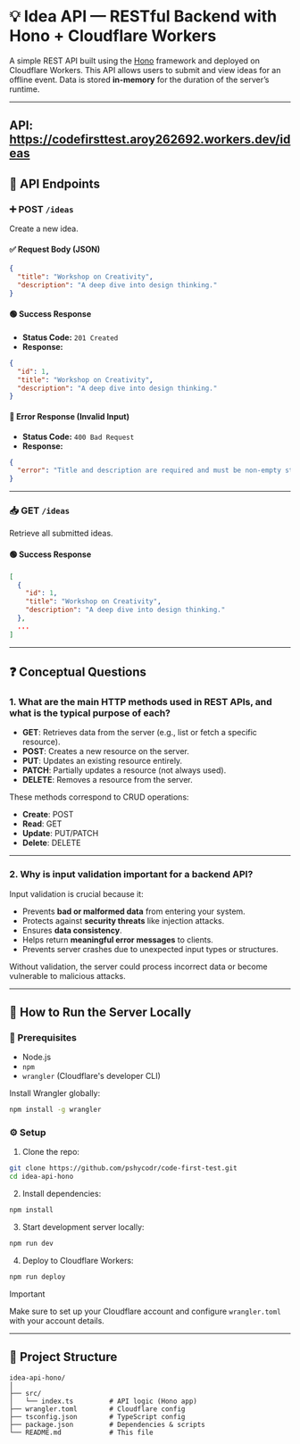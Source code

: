 
# 💡 Idea API — RESTful Backend with Hono + Cloudflare Workers

A simple REST API built using the [Hono](https://hono.dev) framework and deployed on Cloudflare Workers. This API allows users to submit and view ideas for an offline event. Data is stored **in-memory** for the duration of the server’s runtime.

---

## API:  https://codefirsttest.aroy262692.workers.dev/ideas

## 📌 API Endpoints

### ➕ POST `/ideas`
Create a new idea.

#### ✅ Request Body (JSON)
```json
{
  "title": "Workshop on Creativity",
  "description": "A deep dive into design thinking."
}
```

#### 🟢 Success Response
- **Status Code:** `201 Created`
- **Response:**
```json
{
  "id": 1,
  "title": "Workshop on Creativity",
  "description": "A deep dive into design thinking."
}
```

#### 🔴 Error Response (Invalid Input)
- **Status Code:** `400 Bad Request`
- **Response:**
```json
{
  "error": "Title and description are required and must be non-empty strings."
}
```

---

### 📥 GET `/ideas`
Retrieve all submitted ideas.

#### 🟢 Success Response
```json
[
  {
    "id": 1,
    "title": "Workshop on Creativity",
    "description": "A deep dive into design thinking."
  },
  ...
]
```

---

## ❓ Conceptual Questions

### 1. What are the main HTTP methods used in REST APIs, and what is the typical purpose of each?

- **GET**: Retrieves data from the server (e.g., list or fetch a specific resource).
- **POST**: Creates a new resource on the server.
- **PUT**: Updates an existing resource entirely.
- **PATCH**: Partially updates a resource (not always used).
- **DELETE**: Removes a resource from the server.

These methods correspond to CRUD operations:
- **Create**: POST
- **Read**: GET
- **Update**: PUT/PATCH
- **Delete**: DELETE

---

### 2. Why is input validation important for a backend API?

Input validation is crucial because it:
- Prevents **bad or malformed data** from entering your system.
- Protects against **security threats** like injection attacks.
- Ensures **data consistency**.
- Helps return **meaningful error messages** to clients.
- Prevents server crashes due to unexpected input types or structures.

Without validation, the server could process incorrect data or become vulnerable to malicious attacks.

---

## 🚀 How to Run the Server Locally

### 🧰 Prerequisites
- Node.js
- `npm`
- `wrangler` (Cloudflare's developer CLI)

Install Wrangler globally:
```bash
npm install -g wrangler
```

### ⚙️ Setup

1. Clone the repo:
```bash
git clone https://github.com/pshycodr/code-first-test.git
cd idea-api-hono
```

2. Install dependencies:
```bash
npm install
```

3. Start development server locally:
```bash
npm run dev
```

4. Deploy to Cloudflare Workers:
```bash
npm run deploy
```
> [!IMPORTANT]
> Make sure to set up your Cloudflare account and configure `wrangler.toml` with your account details.

---

## 📁 Project Structure

```
idea-api-hono/
│
├── src/
│   └── index.ts         # API logic (Hono app)
├── wrangler.toml        # Cloudflare config
├── tsconfig.json        # TypeScript config
├── package.json         # Dependencies & scripts
└── README.md            # This file
```
